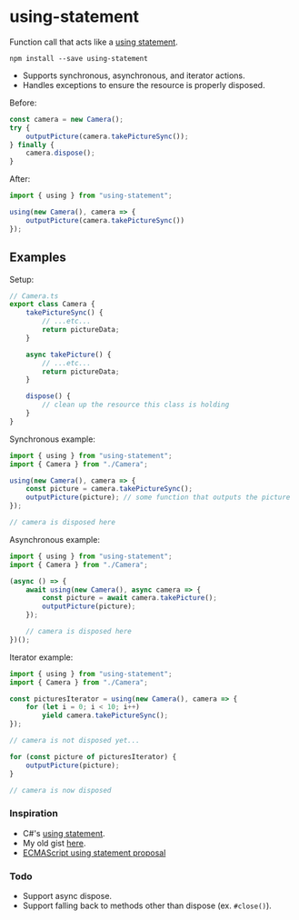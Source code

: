 # using-statement

Function call that acts like a [using statement](https://docs.microsoft.com/en-us/dotnet/csharp/language-reference/keywords/using-statement).

```
npm install --save using-statement
```

* Supports synchronous, asynchronous, and iterator actions.
* Handles exceptions to ensure the resource is properly disposed.

Before:

```ts
const camera = new Camera();
try {
    outputPicture(camera.takePictureSync());
} finally {
    camera.dispose();
}
```

After:

```ts
import { using } from "using-statement";

using(new Camera(), camera => {
    outputPicture(camera.takePictureSync())
});
```


## Examples

Setup:

```ts
// Camera.ts
export class Camera {
    takePictureSync() {
        // ...etc...
        return pictureData;
    }

    async takePicture() {
        // ...etc...
        return pictureData;
    }

    dispose() {
        // clean up the resource this class is holding
    }
}
```

Synchronous example:

```ts
import { using } from "using-statement";
import { Camera } from "./Camera";

using(new Camera(), camera => {
    const picture = camera.takePictureSync();
    outputPicture(picture); // some function that outputs the picture
});

// camera is disposed here
```

Asynchronous example:

```ts
import { using } from "using-statement";
import { Camera } from "./Camera";

(async () => {
    await using(new Camera(), async camera => {
        const picture = await camera.takePicture();
        outputPicture(picture);
    });

    // camera is disposed here
})();
```

Iterator example:

```ts
import { using } from "using-statement";
import { Camera } from "./Camera";

const picturesIterator = using(new Camera(), camera => {
    for (let i = 0; i < 10; i++)
        yield camera.takePictureSync();
});

// camera is not disposed yet...

for (const picture of picturesIterator) {
    outputPicture(picture);
}

// camera is now disposed
```

### Inspiration

* C#'s [using statement](https://docs.microsoft.com/en-us/dotnet/csharp/language-reference/keywords/using-statement).
* My old gist [here](https://gist.github.com/dsherret/cf5d6bec3d0f791cef00).
* [ECMAScript using statement proposal](https://github.com/tc39/proposal-using-statement)

### Todo

* Support async dispose.
* Support falling back to methods other than dispose (ex. `#close()`).

